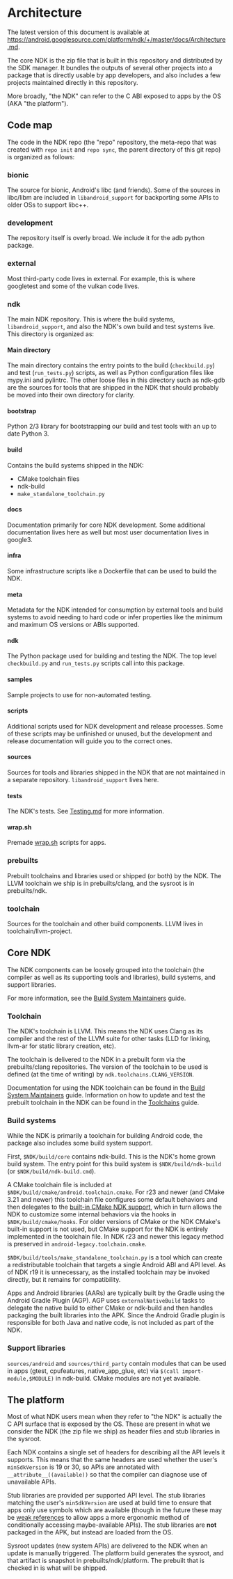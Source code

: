 # Architecture

The latest version of this document is available at
https://android.googlesource.com/platform/ndk/+/master/docs/Architecture.md.

The core NDK is the zip file that is built in this repository and distributed by
the SDK manager. It bundles the outputs of several other projects into a package
that is directly usable by app developers, and also includes a few projects
maintained directly in this repository.

More broadly, "the NDK" can refer to the C ABI exposed to apps by the OS (AKA
"the platform").

## Code map

The code in the NDK repo (the "repo" repository, the meta-repo that was created
with `repo init` and `repo sync`, the parent directory of this git repo) is
organized as follows:

### bionic

The source for bionic, Android's libc (and friends). Some of the sources in
libc/libm are included in `libandroid_support` for backporting some APIs to
older OSs to support libc++.

### development

The repository itself is overly broad. We include it for the adb python package.

### external

Most third-party code lives in external. For example, this is where googletest
and some of the vulkan code lives.

### ndk

The main NDK repository. This is where the build systems, `libandroid_support`,
and also the NDK's own build and test systems live. This directory is organized
as:

#### Main directory

The main directory contains the entry points to the build (`checkbuild.py`) and
test (`run_tests.py`) scripts, as well as Python configuration files like
mypy.ini and pylintrc. The other loose files in this directory such as ndk-gdb
are the sources for tools that are shipped in the NDK that should probably be
moved into their own directory for clarity.

#### bootstrap

Python 2/3 library for bootstrapping our build and test tools with an up to date
Python 3.

#### build

Contains the build systems shipped in the NDK:

* CMake toolchain files
* ndk-build
* `make_standalone_toolchain.py`

#### docs

Documentation primarily for core NDK development. Some additional documentation
lives here as well but most user documentation lives in google3.

#### infra

Some infrastructure scripts like a Dockerfile that can be used to build the NDK.

#### meta

Metadata for the NDK intended for consumption by external tools and build
systems to avoid needing to hard code or infer properties like the minimum and
maximum OS versions or ABIs supported.

#### ndk

The Python package used for building and testing the NDK. The top level
`checkbuild.py` and `run_tests.py` scripts call into this package.

#### samples

Sample projects to use for non-automated testing.

#### scripts

Additional scripts used for NDK development and release processes. Some of these
scripts may be unfinished or unused, but the development and release
documentation will guide you to the correct ones.

#### sources

Sources for tools and libraries shipped in the NDK that are not maintained in a
separate repository. `libandroid_support` lives here.

#### tests

The NDK's tests. See [Testing.md](Testing.md) for more information.

#### wrap.sh

Premade [wrap.sh](https://developer.android.com/ndk/guides/wrap-script) scripts
for apps.

### prebuilts

Prebuilt toolchains and libraries used or shipped (or both) by the NDK. The LLVM
toolchain we ship is in prebuilts/clang, and the sysroot is in prebuilts/ndk.

### toolchain

Sources for the toolchain and other build components. LLVM lives in
toolchain/llvm-project.

## Core NDK

The NDK components can be loosely grouped into the toolchain (the compiler as
well as its supporting tools and libraries), build systems, and support
libraries.

For more information, see the [Build System Maintainers] guide.

[Build System Maintainers]: docs/BuildSystemMaintainers.md

### Toolchain

The NDK's toolchain is LLVM. This means the NDK uses Clang as its compiler and
the rest of the LLVM suite for other tasks (LLD for linking, llvm-ar for static
library creation, etc).

The toolchain is delivered to the NDK in a prebuilt form via the prebuilts/clang
repositories. The version of the toolchain to be used is defined (at the time of
writing) by `ndk.toolchains.CLANG_VERSION`.

Documentation for using the NDK toolchain can be found in the [Build System
Maintainers] guide. Information on how to update and test the prebuilt toolchain
in the NDK can be found in the [Toolchains](Toolchains.md) guide.

### Build systems

While the NDK is primarily a toolchain for building Android code, the package
also includes some build system support.

First, `$NDK/build/core` contains ndk-build. This is the NDK's home grown build
system. The entry point for this build system is `$NDK/build/ndk-build` (or
`$NDK/build/ndk-build.cmd`).

A CMake toolchain file is included at
`$NDK/build/cmake/android.toolchain.cmake`. For r23 and newer (and CMake 3.21
and newer) this toolchain file configures some default behaviors and then
delegates to the [built-in CMake NDK support], which in turn allows the NDK to
customize some internal behaviors via the hooks in `$NDK/build/cmake/hooks`. For
older versions of CMake or the NDK CMake's built-in support is not used, but
CMake support for the NDK is entirely implemented in the toolchain file. In NDK
r23 and newer this legacy method is preserved in
`android-legacy.toolchain.cmake`.

[built-in CMake NDK support]: https://cmake.org/cmake/help/latest/manual/cmake-toolchains.7.html#cross-compiling-for-android

`$NDK/build/tools/make_standalone_toolchain.py` is a tool which can create a
redistributable toolchain that targets a single Android ABI and API level. As of
NDK r19 it is unnecessary, as the installed toolchain may be invoked directly,
but it remains for compatibility.

Apps and Android libraries (AARs) are typically built by the Gradle using the
Android Gradle Plugin (AGP). AGP uses `externalNativeBuild` tasks to delegate
the native build to either CMake or ndk-build and then handles packaging the
built libraries into the APK. Since the Android Gradle plugin is responsible for
both Java and native code, is not included as part of the NDK.

### Support libraries

`sources/android` and `sources/third_party` contain modules that can be used in
apps (gtest, cpufeatures, native\_app\_glue, etc) via `$(call
import-module,$MODULE)` in ndk-build. CMake modules are not yet available.

## The platform

Most of what NDK users mean when they refer to "the NDK" is actually the C API
surface that is exposed by the OS. These are present in what we consider the NDK
(the zip file we ship) as header files and stub libraries in the sysroot.

Each NDK contains a single set of headers for describing all the API levels it
supports. This means that the same headers are used whether the user's
`minSdkVersion` is 19 or 30, so APIs are annotated with
`__attribute__((available))` so that the compiler can diagnose use of
unavailable APIs.

Stub libraries are provided per supported API level. The stub libraries matching
the user's `minSdkVersion` are used at build time to ensure that apps only use
symbols which are available (though in the future these may be [weak
references](https://github.com/android/ndk/issues/837) to allow apps a more
ergonomic method of conditionally accessing maybe-available APIs). The stub
libraries are **not** packaged in the APK, but instead are loaded from the OS.

Sysroot updates (new system APIs) are delivered to the NDK when an update is
manually triggered. The platform build generates the sysroot, and that artifact
is snapshot in prebuilts/ndk/platform. The prebuilt that is checked in is what
will be shipped.
